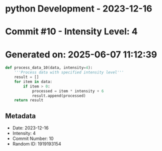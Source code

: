 ﻿# python Development - 2023-12-16
# Commit #10 - Intensity Level: 4
# Generated on: 2025-06-07 11:12:39
```python
def process_data_10(data, intensity=4):
    '''Process data with specified intensity level'''
    result = []
    for item in data:
        if item > 0:
            processed = item * intensity + 6
            result.append(processed)
    return result
```
## Metadata
- Date: 2023-12-16
- Intensity: 4
- Commit Number: 10
- Random ID: 1919193154
